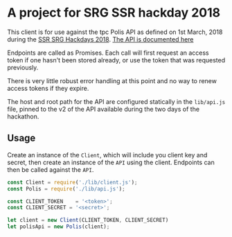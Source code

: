 # A project for SRG SSR hackday 2018

This client is for use against the tpc Polis API as defined on 1st March, 2018 during the [SSR SRG Hackdays 2018](https://www.srgssr.ch/en/news-media/news/hackdays-2018/).  [The API is documented here](https://developer.srgssr.ch/apis/tpc-polis)


Endpoints are called as Promises.  Each call will first request an access token if one hasn't been stored already, or use the token that was requested previously.

There is very little robust error handling at this point and no way to renew access tokens if they expire.

The host and root path for the API are configured statically in the `lib/api.js` file, pinned to the v2 of the API available during the two days of the hackathon.

## Usage

Create an instance of the `Client`, which will include you client key and secret, then create an instance of the `API` using the client.  Endpoints can then be called against the `API`.

```javascript
const Client = require('./lib/client.js');
const Polis = require('./lib/api.js');

const CLIENT_TOKEN    = '<token>';
const CLIENT_SECRET = '<secret>';

let client = new Client(CLIENT_TOKEN, CLIENT_SECRET)
let polisApi = new Polis(client);
```
